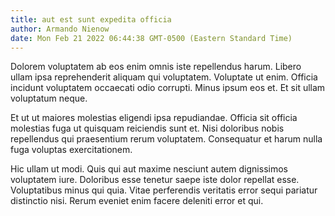 ```yaml
---
title: aut est sunt expedita officia
author: Armando Nienow
date: Mon Feb 21 2022 06:44:38 GMT-0500 (Eastern Standard Time)
---
```

Dolorem voluptatem ab eos enim omnis iste repellendus harum. Libero ullam ipsa reprehenderit aliquam qui voluptatem. Voluptate ut enim. Officia incidunt voluptatem occaecati odio corrupti. Minus ipsum eos et. Et sit ullam voluptatum neque.

 Et ut ut maiores molestias eligendi ipsa repudiandae. Officia sit officia molestias fuga ut quisquam reiciendis sunt et. Nisi doloribus nobis repellendus qui praesentium rerum voluptatem. Consequatur et harum nulla fuga voluptas exercitationem.

 Hic ullam ut modi. Quis qui aut maxime nesciunt autem dignissimos voluptatem iure. Doloribus esse tenetur saepe iste dolor repellat esse. Voluptatibus minus qui quia. Vitae perferendis veritatis error sequi pariatur distinctio nisi. Rerum eveniet enim facere deleniti error et qui.